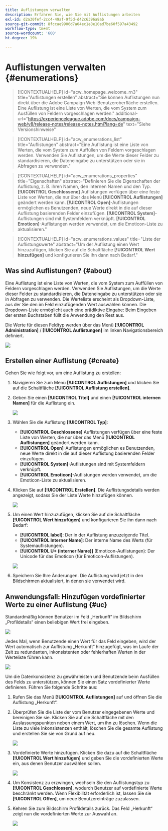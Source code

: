 ```yaml
---
title: Auflistungen verwalten
description: Erfahren Sie, wie Sie mit Auflistungen arbeiten
exl-id: d2a30fef-2cc4-49af-9f5d-d42c6396a8ab
source-git-commit: 8fccae9906d7a04ec1e8e10ad7be60f597a43492
workflow-type: tm+mt
source-wordcount: '600'
ht-degree: 19%

---
```


# Auflistungen verwalten {#enumerations}

>[!CONTEXTUALHELP]
>id="acw_homepage_welcome_rn3"
>title="Auflistungen erstellen"
>abstract="Sie können Auflistungen nun direkt über die Adobe Campaign Web-Benutzeroberfläche erstellen. Eine Auflistung ist eine Liste von Werten, die vom System zum Ausfüllen von Feldern vorgeschlagen werden."
>additional-url="https://experienceleague.adobe.com/docs/campaign-web/v8/release-notes/release-notes.html?lang=de" text="Siehe Versionshinweise"


>[!CONTEXTUALHELP]
>id="acw_enumerations_list"
>title="Auflistungen"
>abstract="Eine Auflistung ist eine Liste von Werten, die vom System zum Auffüllen von Feldern vorgeschlagen werden. Verwenden Sie Auflistungen, um die Werte dieser Felder zu standardisieren, die Dateneingabe zu unterstützen oder sie in Abfragen zu verwenden."

>[!CONTEXTUALHELP]
>id="acw_enumerations_properties"
>title="Eigenschaften"
>abstract="Definieren Sie die Eigenschaften der Auflistung, z. B. ihren Namen, den internen Namen und den Typ. **[!UICONTROL Geschlossene]** Auflistungen verfügen über eine feste Liste von Werten, die nur über das Menü **[!UICONTROL Auflistungen]** geändert werden kann. **[!UICONTROL Open]**-Auflistungen ermöglichen es Benutzenden, neue Werte direkt in die auf dieser Auflistung basierenden Felder einzufügen. **[!UICONTROL System]**-Auflistungen sind mit Systemfeldern verknüpft. **[!UICONTROL Emoticon]**-Auflistungen werden verwendet, um die Emoticon-Liste zu aktualisieren."

>[!CONTEXTUALHELP]
>id="acw_enumerations_values"
>title="Liste der Auflistungswerte"
>abstract="Um der Auflistung einen Wert hinzuzufügen, klicken Sie auf die Schaltfläche **[!UICONTROL Wert hinzufügen]** und konfigurieren Sie ihn dann nach Bedarf."

## Was sind Auflistungen? {#about}

Eine Auflistung ist eine Liste von Werten, die vom System zum Auffüllen von Feldern vorgeschlagen werden. Verwenden Sie Auflistungen, um die Werte dieser Felder zu standardisieren, die Dateneingabe zu unterstützen oder sie in Abfragen zu verwenden. Die Werteliste erscheint als Dropdown-Liste, aus der Sie den im Feld einzufügenden Wert auswählen können. Die Dropdown-Liste ermöglicht auch eine prädiktive Eingabe: Beim Eingeben der ersten Buchstaben füllt die Anwendung den Rest aus.

Die Werte für diesen Feldtyp werden über das Menü **[!UICONTROL Administration]** / **[!UICONTROL Auflistungen]** im linken Navigationsbereich definiert.

![](assets/enumeration-list.png)

## Erstellen einer Auflistung {#create}

Gehen Sie wie folgt vor, um eine Auflistung zu erstellen:

1. Navigieren Sie zum Menü **[!UICONTROL Auflistungen]** und klicken Sie auf die Schaltfläche **[!UICONTROL Auflistung erstellen]**.

1. Geben Sie einen **[!UICONTROL Titel]** und einen **[!UICONTROL internen Namen]** für die Auflistung ein.

   ![](assets/enumeration-create.png)

1. Wählen Sie die Auflistung **[!UICONTROL Typ]**:

   * **[!UICONTROL Geschlossene]** Auflistungen verfügen über eine feste Liste von Werten, die nur über das Menü **[!UICONTROL Auflistungen]** geändert werden kann.
   * **[!UICONTROL Open]**-Auflistungen ermöglichen es Benutzenden, neue Werte direkt in die auf dieser Auflistung basierenden Felder einzufügen.
   * **[!UICONTROL System]**-Auflistungen sind mit Systemfeldern verknüpft.
   * **[!UICONTROL Emoticon]**-Auflistungen werden verwendet, um die Emoticon-Liste zu aktualisieren.

1. Klicken Sie auf **[!UICONTROL Erstellen]**. Die Auflistungsdetails werden angezeigt, sodass Sie der Liste Werte hinzufügen können.

   ![](assets/enumeration-details.png)

1. Um einen Wert hinzuzufügen, klicken Sie auf die Schaltfläche **[!UICONTROL Wert hinzufügen]** und konfigurieren Sie ihn dann nach Bedarf:

   * **[!UICONTROL label]**: Der in der Auflistung anzuzeigende Titel.
   * **[!UICONTROL Interner Name]**: Der interne Name des Werts (für Systemauflistungen).
   * **[!UICONTROL U+ (interner Name)]** (Emoticon-Auflistungen): Der Unicode für das Emoticon (für Emoticon-Auflistungen).

   ![](assets/enumeration-emoticon.png)

1. Speichern Sie Ihre Änderungen. Die Auflistung wird jetzt in den Bildschirmen aktualisiert, in denen sie verwendet wird.

## Anwendungsfall: Hinzufügen vordefinierter Werte zu einer Auflistung {#uc}

Standardmäßig können Benutzer im Feld „Herkunft“ im Bildschirm „Profildetails“ einen beliebigen Wert frei eingeben.

![](assets/enumeration-uc-profile.png)

Jedes Mal, wenn Benutzende einen Wert für das Feld eingeben, wird der Wert automatisch zur Auflistung „Herkunft“ hinzugefügt, was im Laufe der Zeit zu redundanten, inkonsistenten oder fehlerhaften Werten in der Werteliste führen kann.

![](assets/enumeration-uc-choice.png)

Um die Datenkonsistenz zu gewährleisten und Benutzende beim Ausfüllen des Felds zu unterstützen, können Sie einen Satz vordefinierter Werte definieren. Führen Sie folgende Schritte aus:

1. Rufen Sie das Menü **[!UICONTROL Auflistungen]** auf und öffnen Sie die Auflistung „Herkunft“.

2. Überprüfen Sie die Liste der vom Benutzer eingegebenen Werte und bereinigen Sie sie. Klicken Sie auf die Schaltfläche mit den Auslassungspunkten neben einem Wert, um ihn zu löschen. Wenn die Liste zu viele Inkonsistenzen enthält, löschen Sie die gesamte Auflistung und erstellen Sie sie von Grund auf neu.

   ![](assets/enumeration-uc-clean.png)

3. Vordefinierte Werte hinzufügen. Klicken Sie dazu auf die Schaltfläche **[!UICONTROL Wert hinzufügen]** und geben Sie die vordefinierten Werte ein, aus denen Benutzer auswählen sollen.

   ![](assets/enumeration-uc-create.png)

4. Um Konsistenz zu erzwingen, wechseln Sie den Auflistungstyp zu **[!UICONTROL Geschlossen]**, wodurch Benutzer auf vordefinierte Werte beschränkt werden.
Wenn Flexibilität erforderlich ist, lassen Sie sie **[!UICONTROL Offen]**, um neue Benutzereinträge zuzulassen.

5. Kehren Sie zum Bildschirm Profildetails zurück. Das Feld „Herkunft“ zeigt nun die vordefinierten Werte zur Auswahl an.

   ![](assets/enumeration-uc-populated.png)
